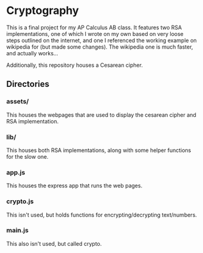 # Cryptography

This is a final project for my AP Calculus AB class. It features two RSA implementations, one of which I wrote on my own based on very loose steps outlined on the internet, and one I referenced the working example on wikipedia for (but made some changes). The wikipedia one is much faster, and actually works...

Additionally, this repository houses a Cesarean cipher.

## Directories

### assets/

This houses the webpages that are used to display the cesarean cipher and RSA implementation.

### lib/

This houses both RSA implementations, along with some helper functions for the slow one.

### app.js

This houses the express app that runs the web pages.

### crypto.js

This isn't used, but holds functions for encrypting/decrypting text/numbers.

### main.js

This also isn't used, but called crypto.